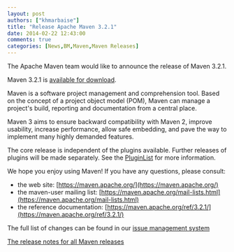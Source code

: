 ```yaml
---
layout: post
authors: ["khmarbaise"]
title: "Release Apache Maven 3.2.1"
date: 2014-02-22 12:43:00
comments: true
categories: [News,BM,Maven,Maven Releases]
---
```

The Apache Maven team would like to announce the release of Maven 3.2.1.

Maven 3.2.1 is [available for download](https://maven.apache.org/download.html).

Maven is a software project management and comprehension tool. Based on the concept of a project object model
(POM), Maven can manage a project's build, reporting and documentation from a central place.

Maven 3 aims to ensure backward compatibility with Maven 2, improve usability, increase performance, 
allow safe embedding, and pave the way to implement many highly demanded features.

The core release is independent of the plugins available. Further releases of plugins will be made separately.
See the [PluginList](https://maven.apache.org/plugins/) for more information.

We hope you enjoy using Maven! If you have any questions, please consult:

- the web site: [https://maven.apache.org/](https://maven.apache.org/)
- the maven-user mailing list: [https://maven.apache.org/mail-lists.html](https://maven.apache.org/mail-lists.html)
- the reference documentation: [https://maven.apache.org/ref/3.2.1/](https://maven.apache.org/ref/3.2.1/)

The full list of changes can be found in our [issue management system](https://jira.codehaus.org/secure/ReleaseNote.jspa?projectId=10500&version=20041)

[The release notes for all Maven releases](https://maven.apache.org/release-notes-all.html)
